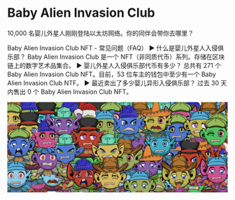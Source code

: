 # Baby Alien Invasion Club

10,000 名婴儿外星人刚刚登陆以太坊网络。你的同伴会带你去哪里？

Baby Alien Invasion Club NFT - 常见问题（FAQ）
▶ 什么是婴儿外星人入侵俱乐部？
Baby Alien Invasion Club 是一个 NFT（非同质代币）系列。存储在区块链上的数字艺术品集合。
▶ 婴儿外星人入侵俱乐部代币有多少？
总共有 271 个 Baby Alien Invasion Club NFT。目前，53 位车主的钱包中至少有一个 Baby Alien Invasion Club NTF。
▶ 最近卖出了多少婴儿异形入侵俱乐部？
过去 30 天内售出 0 个 Baby Alien Invasion Club NFT。

![unnamed](unnamed.png)
